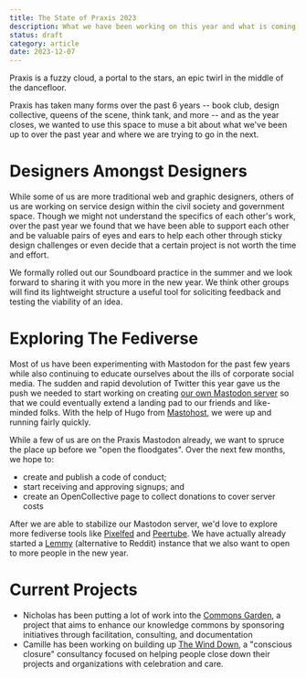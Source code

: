 ```yaml
---
title: The State of Praxis 2023
description: What we have been working on this year and what is coming up
status: draft
category: article
date: 2023-12-07
---
```

Praxis is a fuzzy cloud, a portal to the stars, an epic twirl in the middle of the dancefloor. 

Praxis has taken many forms over the past 6 years -- book club, design collective, queens of the scene, think tank, and more -- and as the year closes, we wanted to use this space to muse a bit about what we've been up to over the past year and where we are trying to go in the next. 

# Designers Amongst Designers 

While some of us are more traditional web and graphic designers, others of us are working on service design within the civil society and government space. Though we might not understand the specifics of each other's work, over the past year we found that we have been able to support each other and be valuable pairs of eyes and ears to help each other through sticky design challenges or even decide that a certain project is not worth the time and effort. 

We formally rolled out our Soundboard practice in the summer and we look forward to sharing it with you more in the new year. We think other groups will find its lightweight structure a useful tool for soliciting feedback and testing the viability of an idea. 

# Exploring The Fediverse 

Most of us have been experimenting with Mastodon for the past few years while also continuing to educate ourselves about the ills of corporate social media. The sudden and rapid devolution of Twitter this year gave us the push we needed to start working on creating [our own Mastodon server](https://social.praxis.nyc) so that we could eventually extend a landing pad to our friends and like-minded folks. With the help of Hugo from [Mastohost](https://mastohost.com), we were up and running fairly quickly. 

While a few of us are on the Praxis Mastodon already, we want to spruce the place up before we "open the floodgates". Over the next few months, we hope to:
* create and publish a code of conduct;  
* start receiving and approving signups; and 
* create an OpenCollective page to collect donations to cover server costs

After we are able to stabilize our Mastodon server, we'd love to explore more fediverse tools like [Pixelfed](https://pixelfed.org/) and [Peertube](https://joinpeertube.org/en). We have actually already started a [Lemmy](https://join-lemmy.org/) (alternative to Reddit) instance that we also want to open to more people in the new year.

# Current Projects

* Nicholas has been putting a lot of work into the [Commons Garden](https://commons.garden), a project that aims to enhance our knowledge commons by sponsoring initiatives through facilitation, consulting, and documentation 
* Camille has been working on building up [The Wind Down](https://wind-down.org), a "conscious closure" consultancy focused on helping people close down their projects and organizations with celebration and care. 